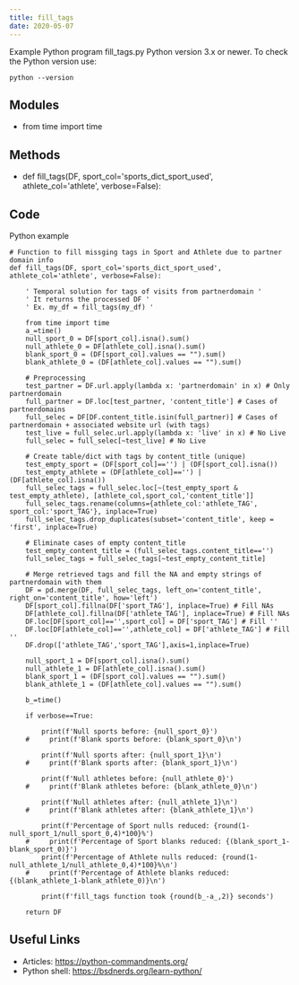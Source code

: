 ```yaml
---
title: fill_tags
date: 2020-05-07
---
```

Example Python program fill_tags.py
Python version 3.x or newer.
To check the Python version use:

    python --version

## Modules

* from time import time

## Methods

* def fill_tags(DF, sport_col='sports_dict_sport_used', athlete_col='athlete', verbose=False):

## Code

Python example

    # Function to fill missging tags in Sport and Athlete due to partner domain info
    def fill_tags(DF, sport_col='sports_dict_sport_used', athlete_col='athlete', verbose=False):
        
        ' Temporal solution for tags of visits from partnerdomain '
        ' It returns the processed DF '
        ' Ex. my_df = fill_tags(my_df) '
        
        from time import time
        a_=time()
        null_sport_0 = DF[sport_col].isna().sum()
        null_athlete_0 = DF[athlete_col].isna().sum()
        blank_sport_0 = (DF[sport_col].values == "").sum()
        blank_athlete_0 = (DF[athlete_col].values == "").sum()
        
        # Preprocessing
        test_partner = DF.url.apply(lambda x: 'partnerdomain' in x) # Only partnerdomain
        full_partner = DF.loc[test_partner, 'content_title'] # Cases of partnerdomains
        full_selec = DF[DF.content_title.isin(full_partner)] # Cases of partnerdomain + associated website url (with tags)
        test_live = full_selec.url.apply(lambda x: 'live' in x) # No Live
        full_selec = full_selec[~test_live] # No Live
        
        # Create table/dict with tags by content_title (unique)
        test_empty_sport = (DF[sport_col]=='') | (DF[sport_col].isna())
        test_empty_athlete = (DF[athlete_col]=='') | (DF[athlete_col].isna())
        full_selec_tags = full_selec.loc[~(test_empty_sport & test_empty_athlete), [athlete_col,sport_col,'content_title']] 
        full_selec_tags.rename(columns={athlete_col:'athlete_TAG', sport_col:'sport_TAG'}, inplace=True)
        full_selec_tags.drop_duplicates(subset='content_title', keep = 'first', inplace=True)
        
        # Eliminate cases of empty content_title
        test_empty_content_title = (full_selec_tags.content_title=='')
        full_selec_tags = full_selec_tags[~test_empty_content_title]
        
        # Merge retrieved tags and fill the NA and empty strings of partnerdomain with them
        DF = pd.merge(DF, full_selec_tags, left_on='content_title', right_on='content_title', how='left')
        DF[sport_col].fillna(DF['sport_TAG'], inplace=True) # Fill NAs
        DF[athlete_col].fillna(DF['athlete_TAG'], inplace=True) # Fill NAs
        DF.loc[DF[sport_col]=='',sport_col] = DF['sport_TAG'] # Fill ''
        DF.loc[DF[athlete_col]=='',athlete_col] = DF['athlete_TAG'] # Fill ''
        DF.drop(['athlete_TAG','sport_TAG'],axis=1,inplace=True)
        
        null_sport_1 = DF[sport_col].isna().sum()
        null_athlete_1 = DF[athlete_col].isna().sum()
        blank_sport_1 = (DF[sport_col].values == "").sum()
        blank_athlete_1 = (DF[athlete_col].values == "").sum()
        
        b_=time()
        
        if verbose==True:
        
            print(f'Null sports before: {null_sport_0}')
        #     print(f'Blank sports before: {blank_sport_0}\n')
    
            print(f'Null sports after: {null_sport_1}\n')
        #     print(f'Blank sports after: {blank_sport_1}\n')
    
            print(f'Null athletes before: {null_athlete_0}')
        #     print(f'Blank athletes before: {blank_athlete_0}\n')
    
            print(f'Null athletes after: {null_athlete_1}\n')
        #     print(f'Blank athletes after: {blank_athlete_1}\n')
    
            print(f'Percentage of Sport nulls reduced: {round(1-null_sport_1/null_sport_0,4)*100}%')
        #     print(f'Percentage of Sport blanks reduced: {(blank_sport_1-blank_sport_0)}')
            print(f'Percentage of Athlete nulls reduced: {round(1-null_athlete_1/null_athlete_0,4)*100}%\n')
        #     print(f'Percentage of Athlete blanks reduced: {(blank_athlete_1-blank_athlete_0)}\n')
    
            print(f'fill_tags function took {round(b_-a_,2)} seconds')
        
        return DF

## Useful Links

- Articles: https://python-commandments.org/
- Python shell: https://bsdnerds.org/learn-python/
